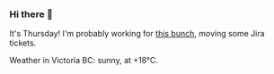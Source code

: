 ### Hi there :wave:

It's Thursday! I'm probably working for [this bunch](https://github.com/kohofinancial), moving some Jira tickets.

Weather in Victoria BC: sunny, at +18°C.
